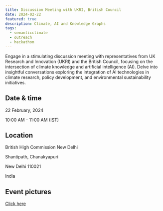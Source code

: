 ```yaml
---
title: Discussion Meeting with UKRI, British Council  
date: 2024-02-22
featured: true
description: Climate, AI and Knowledge Graphs 
tags:
  - semanticclimate
  - outreach
  - hackathon
---
```


Engage in a stimulating discussion meeting with representatives from UK Research and Innovation (UKRI) and the British Council, focusing on the intersection of climate knowledge and artificial intelligence (AI). Delve into insightful conversations exploring the integration of AI technologies in climate research, policy development, and environmental sustainability initiatives. 

## Date & time

22 February, 2024

10:00 AM - 11:00 AM (IST)

## Location

British High Commission New Delhi

Shantipath, Chanakyapuri

New Delhi 110021

India

## Event pictures
[Click here](https://semanticclimate.github.io/p/en/posts/meet_BHC/)





